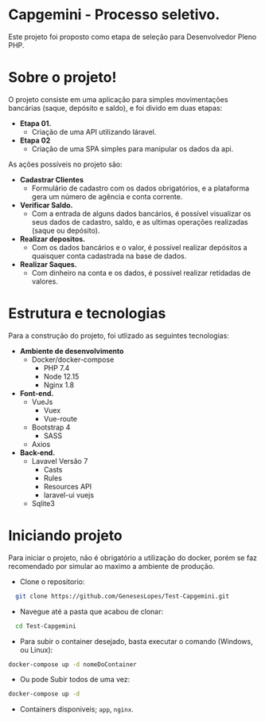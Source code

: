 # Capgemini - Processo seletivo.

Este projeto foi proposto como etapa de seleção para Desenvolvedor Pleno PHP.

# Sobre o projeto!

O projeto consiste em uma aplicação para simples movimentações bancárias (saque, depósito e saldo), e foi divido em duas etapas:

* **Etapa 01.**
    * Criação de uma API utilizando láravel.
* **Etapa 02**
    * Criação de uma SPA simples para manipular os dados da api.

As ações possíveis no projeto são:
* **Cadastrar Clientes**
    * Formulário de cadastro com os dados obrigatórios, e a plataforma gera um número de agência e conta corrente.
* **Verificar Saldo.**
    * Com a entrada de alguns dados bancários, é possível visualizar os seus dados de cadastro, saldo, e as ultimas operações realizadas (saque ou depósito).
* **Realizar depositos.**
    * Com os dados bancários e o valor, é possível realizar depósitos a quaisquer conta cadastrada na base de dados.
* **Realizar Saques.**
    * Com dinheiro na conta e os dados, é possível realizar retidadas de valores.

# Estrutura e tecnologias
Para a construção do projeto, foi utlizado as seguintes tecnologias:

* **Ambiente de desenvolvimento**
    * Docker/docker-compose
        * PHP 7.4
        * Node 12.15
        * Nginx 1.8
* **Font-end.**
    * VueJs
        * Vuex
        * Vue-route
    * Bootstrap 4
        * SASS
    * Axios
* **Back-end.**
    * Lavavel Versão 7
        * Casts
        * Rules
        * Resources API
        * laravel-ui vuejs
    * Sqlite3

# Iniciando projeto

Para iniciar o projeto, não é obrigatório a utilização do docker, porém se faz recomendado por simular ao maximo a ambiente de produção.


- Clone o repositorio:

```bash
  git clone https://github.com/GenesesLopes/Test-Capgemini.git
```

- Navegue até a pasta que acabou de clonar:

```bash
  cd Test-Capgemini
```

- Para subir o container desejado, basta executar o comando (Windows, ou Linux):

```sh
docker-compose up -d nomeDoContainer
```
- Ou pode Subir todos de uma vez: 
```sh
docker-compose up -d 
```
- Containers disponiveis; `app`, `nginx`.
